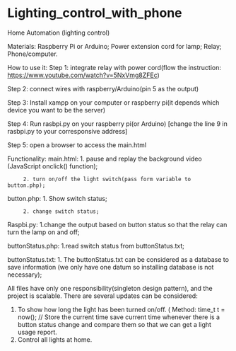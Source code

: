 # Lighting_control_with_phone


Home Automation (lighting control)

Materials: Raspberry Pi or Arduino;
        Power extension cord for lamp;
        Relay;
        Phone/computer.



How to use it:
Step 1: integrate relay with power cord(flow the instruction: https://www.youtube.com/watch?v=5NxVmg8ZFEc)

Step 2: connect wires with raspberry/Arduino(pin 5 as the output)

Step 3: Install xampp on your computer or raspberry pi(it depends which device you want 
to be the server)

Step 4: Run rasbpi.py on your raspberry pi(or Arduino) [change the line 9 in rasbpi.py to your corresponsive address]

Step 5: open a browser to access the main.html


Functionality:
 main.html: 1. pause and replay the background video (JavaScript onclick() function);

         2. turn on/off the light switch(pass form variable to button.php);

button.php: 1. Show switch status;

         2. change switch status;

Raspbi.py: 1.change the output based on button status so that the relay can turn the lamp  on and off;

buttonStatus.php: 1.read switch status from buttonStatus.txt;

buttonStatus.txt: 1. The buttonStatus.txt can be considered as a database to save     information (we only have one datum so installing database is not necessary);


All files have only one responsibility(singleton design pattern), and the project is scalable. There are several updates can be considered:
1. To show how long the light has been turned on/off. (
Method: time_t t = now(); // Store the current time
save current time whenever there is a button status change and compare them so that we can get a light usage report.
2. Control all lights at home.
        

